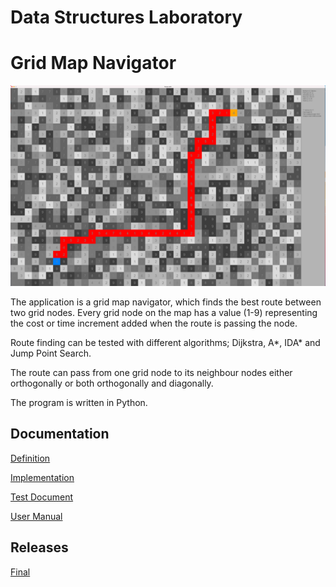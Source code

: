 # Data Structures Laboratory 

# Grid Map Navigator

<img src="documentation/png/ruutukartta.png" width="750">

The application is a grid map navigator, which finds the best route between two grid nodes.  Every grid node on the map has a value (1-9) representing the cost or time increment added when the route is passing the node.

Route finding can be tested with different algorithms; Dijkstra, A*, IDA* and Jump Point Search.

The route can pass from one grid node to its neighbour nodes either orthogonally or both orthogonally and diagonally.

The program is written in Python.

## Documentation

[Definition](https://github.com/lautanal/datastructures_lab/blob/master/documentation/definition.md)

[Implementation ](https://github.com/lautanal/datastructures_lab/blob/master/documentation/implementation.md)

[Test Document](https://github.com/lautanal/datastructures_lab/blob/master/documentation/tests.md)

[User Manual](https://github.com/lautanal/datastructures_lab/blob/master/documentation/manual.md)

## Releases

[Final](https://github.com/lautanal/datastructures_lab/releases/tag/Final)


